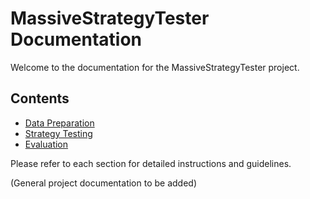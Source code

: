 # MassiveStrategyTester Documentation

Welcome to the documentation for the MassiveStrategyTester project.

## Contents

- [Data Preparation](01_data_preparation.md)
- [Strategy Testing](02_strategy_testing.md)
- [Evaluation](03_evaluation.md)

Please refer to each section for detailed instructions and guidelines.

(General project documentation to be added)

